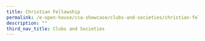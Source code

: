 ```yaml
---
title: Christian Fellowship
permalink: /e-open-house/cca-showcase/clubs-and-societies/christian-fellowship/
description: ""
third_nav_title: Clubs and Societies
---
```


